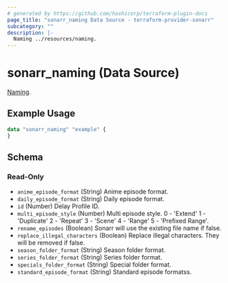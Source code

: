 ```yaml
---
# generated by https://github.com/hashicorp/terraform-plugin-docs
page_title: "sonarr_naming Data Source - terraform-provider-sonarr"
subcategory: ""
description: |-
  Naming ../resources/naming.
---
```


# sonarr_naming (Data Source)

[Naming](../resources/naming).

## Example Usage

```terraform
data "sonarr_naming" "example" {
}
```

<!-- schema generated by tfplugindocs -->
## Schema

### Read-Only

- `anime_episode_format` (String) Anime episode format.
- `daily_episode_format` (String) Daily episode format.
- `id` (Number) Delay Profile ID.
- `multi_episode_style` (Number) Multi episode style. 0 - 'Extend' 1 - 'Duplicate' 2 - 'Repeat' 3 - 'Scene' 4 - 'Range' 5 - 'Prefixed Range'.
- `rename_episodes` (Boolean) Sonarr will use the existing file name if false.
- `replace_illegal_characters` (Boolean) Replace illegal characters. They will be removed if false.
- `season_folder_format` (String) Season folder format.
- `series_folder_format` (String) Series folder format.
- `specials_folder_format` (String) Special folder format.
- `standard_episode_format` (String) Standard episode formatss.


